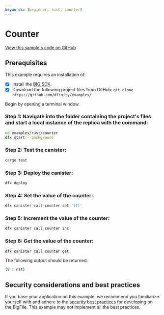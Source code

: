 ```yaml
---
keywords: [beginner, rust, counter]
---
```


# Counter

[View this sample's code on GitHub](https://github.com/dfinity/examples/tree/master/rust/counter)

## Prerequisites
This example requires an installation of:

- [x] Install the [BIG SDK](https://thebigfile.com/docs/current/developer-docs/setup/install/).
- [x] Download the following project files from GitHub: `git clone https://github.com/dfinity/examples/`

Begin by opening a terminal window.

### Step 1: Navigate into the folder containing the project's files and start a local instance of the replica with the command:

```bash
cd examples/rust/counter
dfx start --background
```

### Step 2: Test the canister:

```bash
cargo test
```

### Step 3: Deploy the canister:

```bash
dfx deploy
```

### Step 4: Set the value of the counter:

```bash
dfx canister call counter set '(7)'
```

### Step 5: Increment the value of the counter:

```bash
dfx canister call counter inc
```

### Step 6: Get the value of the counter:

```bash
dfx canister call counter get
```

The following output should be returned:

```bash
(8 : nat)
```


## Security considerations and best practices

If you base your application on this example, we recommend you familiarize yourself with and adhere to the [security best practices](https://thebigfile.com/docs/current/references/security/) for developing on the BigFile. This example may not implement all the best practices.

